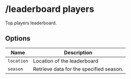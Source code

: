 # /leaderboard players

Top players leaderboard.

## Options

| Name | Description |
|------|-------------|
| `location` | Location of the leaderboard |
| `season` | Retrieve data for the specified season. |

